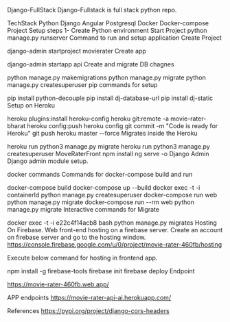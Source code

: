 Django-FullStack
Django-Fullstack is full stack python repo.

TechStack
Python
Django
Angular
Postgresql
Docker
Docker-compose
Project Setup steps
1- Create Python environment
Start Project
 python manage.py runserver
Command to run and setup application
Create Project

  django-admin startproject movierater 
Create app

  django-admin startapp api
Create and migrate DB chagnes

  python manage.py makemigrations
  python manage.py migrate
  python manage.py createsuperuser 
pip commands for setup

  pip install python-decouple
  pip install dj-database-url
  pip install dj-static
Setup on Heroku

  heroku plugins:install heroku-config
  heroku git:remote -a movie-rater-bharat
  heroku config:push
  heroku config
  git commit -m "Code is ready for Heroku"
  git push heroku master --force
Migrates inside the Heroku

  heroku run python3 manage.py migrate
  heroku run python3 manage.py createsuperuser
MoveRaterFront
npm install
ng serve -o
Django Admin
Django admin module setup.

docker commands
Commands for docker-compose build and run

  docker-compose build 
  docker-compose up --build 
  docker exec -t -i containerId python manage.py createsuperuser
  docker-compose run web python manage.py migrate
  docker-compose run --rm web python manage.py migrate
Interactive commands for Migrate

  docker exec -t -i e22c4f14acb8 bash
  python manage.py migrates
Hosting On Firebase.
Web front-end hosting on a firebase server. Create an account on firebase server and go to the hosting window. https://console.firebase.google.com/u/0/project/movie-rater-460fb/hosting

Execute below command for hosting in frontend app.

  npm install -g firebase-tools
  firebase init
  firebase deploy
Endpoint

https://movie-rater-460fb.web.app/

APP endpoints
https://movie-rater-api-ai.herokuapp.com/

References
https://pypi.org/project/django-cors-headers
